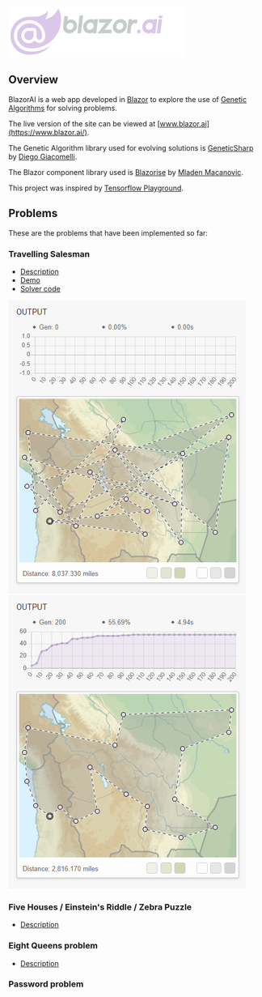 ![](docs/images/blazor-ai-logo.png)

## Overview

BlazorAI is a web app developed in [Blazor](https://dotnet.microsoft.com/apps/aspnet/web-apps/blazor) to explore the use of [Genetic Algorithms](https://en.wikipedia.org/wiki/Genetic_algorithm) for solving problems.

The live version of the site can be viewed at [www.blazor.ai](https://www.blazor.ai/).

The Genetic Algorithm library used for evolving solutions is [GeneticSharp](https://github.com/giacomelli/GeneticSharp) by [Diego Giacomelli](https://github.com/giacomelli).

The Blazor component library used is [Blazorise](https://blazorise.com/) by [Mladen Macanovic](https://github.com/stsrki).

This project was inspired by [Tensorflow Playground](https://playground.tensorflow.org/).

## Problems

These are the problems that have been implemented so far:

### Travelling Salesman
* [Description](https://en.wikipedia.org/wiki/Travelling_salesman_problem)
* [Demo](https://www.blazor.ai/travellingsalesman)
* [Solver code](BlazorAI.Shared/Solvers/TravellingSalesmanSolver.cs)

![](docs/images/TravellingSalesman1.png) ![](docs/images/TravellingSalesman2.png)

### Five Houses / Einstein's Riddle / Zebra Puzzle
* [Description](https://en.wikipedia.org/wiki/Zebra_Puzzle)

### Eight Queens problem
* [Description](https://en.wikipedia.org/wiki/Eight_queens_puzzle)

### Password problem

